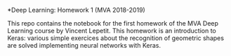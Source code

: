 *Deep Learning: Homework 1 (MVA 2018-2019)

This repo contains the notebook for the first homework of the MVA Deep Learning course by Vincent Lepetit.
This homework is an introduction to Keras: various simple exercices about the recognition of geometric shapes are solved implementing neural networks with Keras.